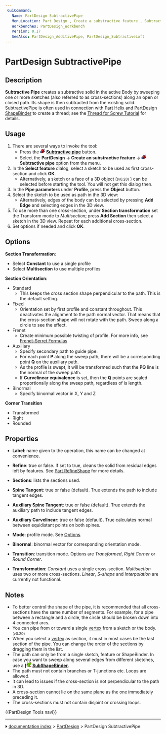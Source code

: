 ```yaml
---
 GuiCommand:
   Name: PartDesign SubtractivePipe
   MenuLocation: Part Design , Create a substractive feature , Subtractive pipe
   Workbenches: PartDesign_Workbench
   Version: 0.17
   SeeAlso: PartDesign_AdditivePipe, PartDesign_SubtractiveLoft
---
```


# PartDesign SubtractivePipe

## Description

**Subtractive Pipe** creates a subtractive solid in the active Body by sweeping one or more sketches (also referred to as cross-sections) along an open or closed path. Its shape is then subtracted from the existing solid. SubtractivePipe is often used in connection with [Part Helix](Part_Helix.md) and [PartDesign ShapeBinder](PartDesign_ShapeBinder.md) to create a thread; see the [Thread for Screw Tutorial](Thread_for_Screw_Tutorial.md) for details.

## Usage

1.  There are several ways to invoke the tool:
    -   Press the **<img src="images/PartDesign_SubtractivePipe.svg" width=16px> [Subtractive pipe](PartDesign_SubtractivePipe.md)** button.
    -   Select the **PartDesign → Create an substractive feature → <img src="images/PartDesign_SubtractivePipe.svg" width=16px> Subtractive pipe** option from the menu.
2.  In the **Select feature** dialog, select a sketch to be used as first cross-section and click **OK**.
    -   Alternatively, a sketch or a face of a 3D object (<small>(v0.20)</small> ) can be selected before starting the tool. You will not get this dialog then.
3.  In the **Pipe parameters** under **Profile**, press the **Object** button.
4.  Select the sketch to be used as path in the 3D view:
    -   Alternatively, edges of the body can be selected by pressing **Add Edge** and selecting edges in the 3D view.
5.  To use more than one cross-section, under **Section transformation** set the Transform mode to *Multisection*; press **Add Section** then select a sketch in the 3D view. Repeat for each additional cross-section.
6.  Set options if needed and click **OK**.

## Options

**Section Transformation**:

-   Select **Constant** to use a single profile
-   Select **Multisection** to use multiple profiles

**Section Orientation**:

-   Standard
    -   This keeps the cross section shape perpendicular to the path. This is the default setting.
-   Fixed
    -   Orientation set by first profile and constant throughout. This deactivates the alignment to the path normal vector. That means that the cross-section shape will not rotate with the path. Sweep along a circle to see the effect.
-   Frenet
    -   Create minimum possible twisting of profile. For more info, see [Frenet-Serret Formulas](https://en.wikipedia.org/wiki/Frenet%E2%80%93Serret_formulas)
-   Auxiliary
    -   Specify secondary path to guide pipe.
    -   For each point **P** along the sweep path, there will be a corresponding point **Q** on the auxiliary path.
    -   As the profile is swept, it will be transformed such that the **PQ** line is the normal of the sweep path.
    -   If **Curvelinear equivalence** is set, then the **Q** points are scaled proportionally along the sweep path, regardless of is length.
-   Binormal
    -   Specify binormal vector in X, Y and Z

**Corner Transition**

-   Transformed
-   Right
-   Rounded

## Properties

-    **Label**: name given to the operation, this name can be changed at convenience.

-    **Refine**: true or false. If set to true, cleans the solid from residual edges left by features. See [Part RefineShape](Part_RefineShape.md) for more details.

-    **Sections**: lists the sections used.

-    **Spine Tangent**: true or false (default). True extends the path to include tangent edges.

-    **Auxiliary Spine Tangent**: true or false (default). True extends the auxiliary path to include tangent edges.

-    **Auxiliary Curvelinear**: true or false (default). True calculates normal between equidistant points on both spines.

-    **Mode**: profile mode. See [Options](#Options.md).

-    **Binormal**: binormal vector for corresponding orientation mode.

-    **Transition**: transition mode. Options are *Transformed*, *Right Corner* or *Round Corner*.

-    **Transformation**: *Constant* uses a single cross-section. *Multisection* uses two or more cross-sections. *Linear*, *S-shape* and *Interpolation* are currently not functional.

## Notes

-   To better control the shape of the pipe, it is recommended that all cross-sections have the same number of segments. For example, for a pipe between a rectangle and a circle, the circle should be broken down into 4 connected arcs.
-   You can pipe from or toward a single [vertex](Glossary#V.md) from a sketch or the body. <small>(v0.20)</small> 
-   When you select a [vertex](Glossary#V.md) as section, it must in most cases be the last section of the pipe. You can change the order of the sections by dragging them in the list.
-   The path can only be from a single sketch, feature or ShapeBinder. In case you want to sweep along several edges from different sketches, use a **[<img src=images/PartDesign_SubShapeBinder.svg style="width:16px"> [SubShapeBinder](PartDesign_SubShapeBinder.md)**.
-   The path must not contain branches or T-junctions etc. Loops are allowed.
-   It can lead to issues if the cross-section is not perpendicular to the path in 3D.
-   A cross-section cannot lie on the same plane as the one immediately preceding it.
-   The cross-sections must not contain disjoint or crossing loops.




 {{PartDesign Tools navi}}



---
⏵ [documentation index](../README.md) > [PartDesign](PartDesign_Workbench.md) > PartDesign SubtractivePipe
